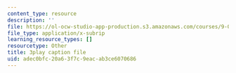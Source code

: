 ```yaml
---
content_type: resource
description: ''
file: https://ol-ocw-studio-app-production.s3.amazonaws.com/courses/9-00sc-introduction-to-psychology-fall-2011/adec0bfc20a63f7c9eacab3ce6070686_SFPPw6sDHEI.srt
file_type: application/x-subrip
learning_resource_types: []
resourcetype: Other
title: 3play caption file
uid: adec0bfc-20a6-3f7c-9eac-ab3ce6070686
---
```

